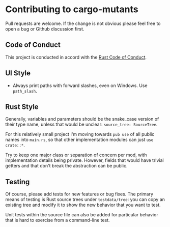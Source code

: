 # Contributing to cargo-mutants

Pull requests are welcome. If the change is not obvious please feel free to open
a bug or Github discussion first.

## Code of Conduct

This project is conducted in accord with the [Rust Code of
Conduct](https://www.rust-lang.org/policies/code-of-conduct).

## UI Style

- Always print paths with forward slashes, even on Windows. Use `path_slash`.

## Rust Style

Generally, variables and parameters should be the snake_case version of their
type name, unless that would be unclear: `source_tree: SourceTree`.

For this relatively small project I'm moving towards `pub use` of all public
names into `main.rs`, so that other implementation modules can just
`use crate::*`.

Try to keep one major class or separation of concern per mod, with
implementation details being private. However, fields that would have trivial
getters and that don't break the abstraction can be public.

## Testing

Of course, please add tests for new features or bug fixes. The primary means of testing is Rust source trees under `testdata/tree`: you can copy an existing tree and modify it to show the new behavior that you want to test.

Unit tests within the source file can also be added for particular behavior that is hard to exercise from a command-line test.
